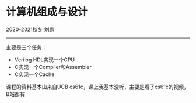 # 计算机组成与设计
2020-2021秋冬 刘鹏
****
主要是三个任务：
- Verilog HDL实现一个CPU
- C实现一个Compiler和Assembler
- C实现一个Cache

课程的资料基本山来自UCB cs61c，课上我基本没听，主要是看了cs61c的视频，B站都有